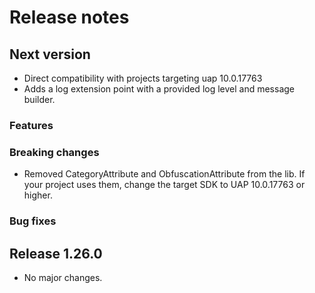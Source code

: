 # Release notes

## Next version

 * Direct compatibility with projects targeting uap 10.0.17763
 * Adds a log extension point with a provided log level and message builder.

### Features

### Breaking changes

 * Removed CategoryAttribute and ObfuscationAttribute from the lib. If your project uses them, change the target SDK to UAP 10.0.17763 or higher.

### Bug fixes


## Release 1.26.0

* No major changes.
